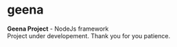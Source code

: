 geena
=====

<strong>Geena Project</strong> - NodeJs framework
<br/>Project under developement. Thank you for you patience.
